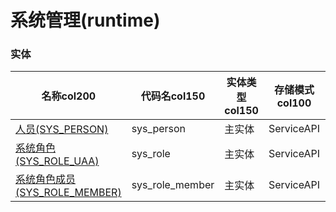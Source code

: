 # 系统管理(runtime) <!-- {docsify-ignore-all} -->



### 实体

|    名称col200   | 代码名col150      |  实体类型col150   | 存储模式col100 | 表名称col200   |    联合主键col100   |  主状态col100   |  权限控制col150  |  启用审计col100    |  备注col500  |
| --------  |------------| -----   |  --------|  --------|  --------|    -------- | -------- | -------- |-------- |
|[人员(SYS_PERSON)](module/runtime/sys_person)|sys_person|主实体|ServiceAPI||是|否|自控制|否||
|[系统角色(SYS_ROLE_UAA)](module/runtime/sys_role)|sys_role|主实体|ServiceAPI||是|否|自控制|否||
|[系统角色成员(SYS_ROLE_MEMBER)](module/runtime/sys_role_member)|sys_role_member|主实体|ServiceAPI||是|否|自控制|否||

